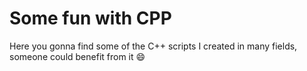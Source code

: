 # Some fun with CPP
Here you gonna find some of the C++ scripts I created in many fields, someone could benefit from it :smile:
